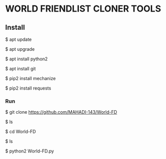 # WORLD FRIENDLIST CLONER TOOLS

## Install
$ apt update

$ apt upgrade

$ apt install python2

$ apt install git

$ pip2 install mechanize

$ pip2 install requests
### Run
$ git clone https://github.com/MAHADI-143/World-FD

$ ls

$ cd World-FD

$ ls

$ python2 World-FD.py

